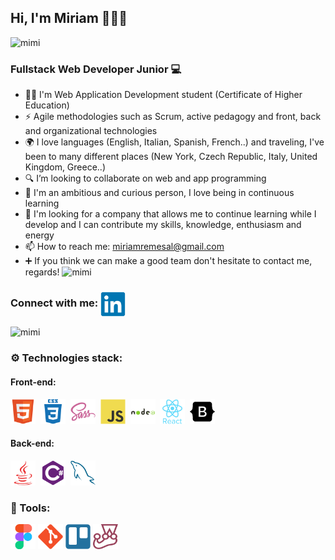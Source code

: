 ## Hi, I'm Miriam 👋🤸‍♀️

![mimi](https://user-images.githubusercontent.com/124665913/229083906-ee92a30e-e90c-4df7-8380-5b9063cb0fe4.gif)

### Fullstack Web Developer Junior 💻 

- 👩‍🎓 I'm Web Application Development student (Certificate of Higher Education)
- ⚡ Agile methodologies such as Scrum, active pedagogy and front, back and organizational technologies
- 🌍 I love languages (English, Italian, Spanish, French..) and traveling, I've been to many different places (New York, Czech Republic, Italy, United Kingdom, Greece..)
- 🔍 I’m looking to collaborate on web and app programming 
- 🌱 I'm an ambitious and curious person, I love being in continuous learning
- 💼 I'm looking for a company that allows me to continue learning while I develop and I can contribute my skills, knowledge, enthusiasm and energy
- 📫 How to reach me: miriamremesal@gmail.com
- ➕ If you think we can make a good team don't hesitate to contact me, regards! ![mimi](https://user-images.githubusercontent.com/124665913/229083906-ee92a30e-e90c-4df7-8380-5b9063cb0fe4.gif)


### Connect with me: <a href="https://www.linkedin.com/in/miriam-garc%C3%ADa-remesal-4560181a1/" target="blank"><img align="center" src="https://github.com/devicons/devicon/blob/master/icons/linkedin/linkedin-original.svg" alt="carlos salvador díaz" height="40" width="40" /></a>

![mimi](https://user-images.githubusercontent.com/124665913/229083906-ee92a30e-e90c-4df7-8380-5b9063cb0fe4.gif)


### ⚙️ Technologies stack:
<div>
<h4>Front-end:</h4>
<img src="https://github.com/devicons/devicon/blob/master/icons/html5/html5-original.svg" title="HTML5" alt="HTML" width="40" height="40"/>&nbsp;
<img src="https://github.com/devicons/devicon/blob/master/icons/css3/css3-plain-wordmark.svg"  title="CSS3" alt="CSS" width="40" height="40"/>&nbsp;
<img src="https://github.com/devicons/devicon/blob/master/icons/sass/sass-original.svg" title="Sass" alt="Sass" width="40" height="40"/>&nbsp;
<img src="https://github.com/devicons/devicon/blob/master/icons/javascript/javascript-original.svg" title="JavaScript" alt="JavaScript" width="40" height="40"/>&nbsp;
<img src="https://github.com/devicons/devicon/blob/master/icons/nodejs/nodejs-original-wordmark.svg" title="Git" **alt="Git" width="40" height="40"/>&nbsp;
<img src="https://github.com/devicons/devicon/blob/master/icons/react/react-original-wordmark.svg" title="React" alt="React" width="40" height="40"/>&nbsp;
<img src="https://github.com/devicons/devicon/blob/master/icons/bootstrap/bootstrap-plain.svg" title="Bootstrap" alt="Bootstrap" width="40" height="40"/>&nbsp;    
</div>

<div>
<h4>Back-end:</h4>
<img src="https://github.com/devicons/devicon/blob/master/icons/java/java-plain.svg" title="Git" **alt="Git" width="40" height="40"/>&nbsp;
<img src="https://github.com/devicons/devicon/blob/master/icons/csharp/csharp-plain.svg" title="Git" **alt="Git" width="40" height="40"/>&nbsp;
<img src="https://github.com/devicons/devicon/blob/master/icons/mysql/mysql-plain.svg" title="SQL" **alt="SQL" width="40" height="40"/>&nbsp;   
</div>


### 🔨 Tools:
<div>
<img src="https://github.com/devicons/devicon/blob/master/icons/figma/figma-original.svg" title="Git" **alt="Git" width="40" height="40"/>
<img src="https://github.com/devicons/devicon/blob/master/icons/git/git-plain.svg" title="Git" **alt="Git" width="40" height="40"/>
<img src="https://github.com/devicons/devicon/blob/master/icons/trello/trello-plain.svg" title="Git" **alt="Git" width="40" height="40"/>
<img src="https://github.com/devicons/devicon/blob/master/icons/jest/jest-plain.svg" title="Git" **alt="Git" width="40" height="40"/>
</div>

